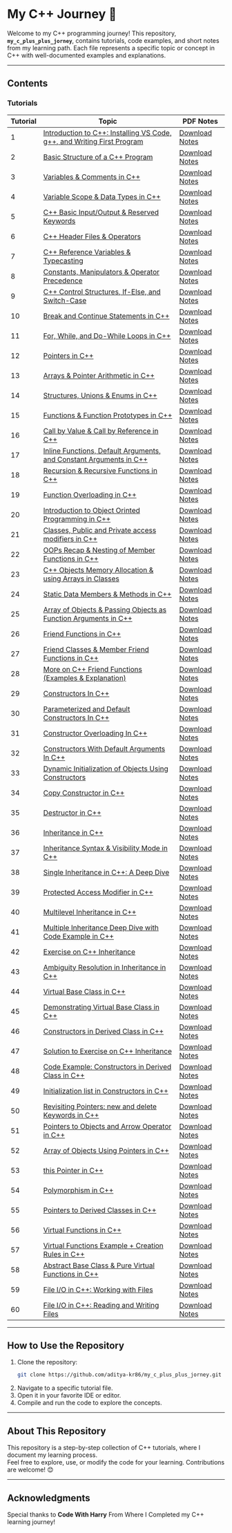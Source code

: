# **My C++ Journey 🚀**

Welcome to my C++ programming journey! This repository, **`my_c_plus_plus_jorney`**, contains tutorials, code examples, and short notes from my learning path. Each file represents a specific topic or concept in C++ with well-documented examples and explanations.

---

## **Contents**

### Tutorials
| Tutorial | Topic                                                                 | PDF Notes                                                               |
|----------|-----------------------------------------------------------------------|-------------------------------------------------------------------------------------------|
| 1        | [Introduction to C++: Installing VS Code, g++, and Writing First Program](https://github.com/aditya-kr86/my_c_plus_plus_journey/blob/main/tutorial_1_introduction.cpp) | [Download Notes](https://github.com/aditya-kr86/my_c_plus_plus_journey/blob/main/tutorial_1_introduction.pdf)                   |
| 2        | [Basic Structure of a C++ Program](https://github.com/aditya-kr86/my_c_plus_plus_journey/blob/main/tutorial_2_basic_structure.cpp) | [Download Notes](https://github.com/aditya-kr86/my_c_plus_plus_journey/blob/main/tutorial_2_basic_structure.pdf)                   |
| 3        | [Variables & Comments in C++](https://github.com/aditya-kr86/my_c_plus_plus_journey/blob/main/tutorial_3_variables_comments.cpp) | [Download Notes](https://github.com/aditya-kr86/my_c_plus_plus_journey/blob/main/tutorial_3_variables_comments.pdf)                   |
| 4        | [Variable Scope & Data Types in C++](https://github.com/aditya-kr86/my_c_plus_plus_journey/blob/main/tutorial_4_variable_scope_data_types.cpp) | [Download Notes](https://github.com/aditya-kr86/my_c_plus_plus_journey/blob/main/tutorial_4_variable_scope_data_types.pdf)                   |
| 5        | [C++ Basic Input/Output & Reserved Keywords](https://github.com/aditya-kr86/my_c_plus_plus_journey/blob/main/tutorial_5_basic_input_output_res_keywords.cpp) | [Download Notes](https://github.com/aditya-kr86/my_c_plus_plus_journey/blob/main/tutorial_5_basic_input_output_res_keywords.pdf)                   |
| 6        | [C++ Header Files & Operators](https://github.com/aditya-kr86/my_c_plus_plus_journey/blob/main/tutorial_6_header_file_operators.cpp) | [Download Notes](https://github.com/aditya-kr86/my_c_plus_plus_journey/blob/main/tutorial_6_header_file_operators.pdf)                   |
| 7        | [C++ Reference Variables & Typecasting](https://github.com/aditya-kr86/my_c_plus_plus_journey/blob/main/tutorial_7_reference_var_typecasting.cpp) | [Download Notes](https://github.com/aditya-kr86/my_c_plus_plus_journey/blob/main/tutorial_7_reference_var_typecasting.pdf)                   |
| 8        | [Constants, Manipulators & Operator Precedence](https://github.com/aditya-kr86/my_c_plus_plus_journey/blob/main/tutorial_8_const_manipulators_oper_prec.cpp) | [Download Notes](https://github.com/aditya-kr86/my_c_plus_plus_journey/blob/main/tutorial_8_const_manipulators_oper_prec.pdf)                   |
| 9        | [C++ Control Structures, If-Else, and Switch-Case](https://github.com/aditya-kr86/my_c_plus_plus_journey/blob/main/tutorial_9_if_else_switch.cpp) | [Download Notes](https://github.com/aditya-kr86/my_c_plus_plus_journey/blob/main/tutorial_9_if_else_switch.pdf)                   |
| 10        | [Break and Continue Statements in C++](https://github.com/aditya-kr86/my_c_plus_plus_journey/blob/main/tutorial_10_loops.cpp) | [Download Notes](https://github.com/aditya-kr86/my_c_plus_plus_journey/blob/main/tutorial_10_loops.pdf)                   |
| 11        | [For, While, and Do-While Loops in C++](https://github.com/aditya-kr86/my_c_plus_plus_journey/blob/main/tutorial_11_break_continue.cpp) | [Download Notes](https://github.com/aditya-kr86/my_c_plus_plus_journey/blob/main/tutorial_11_break_continue.pdf)                   |
| 12        | [Pointers in C++](https://github.com/aditya-kr86/my_c_plus_plus_journey/blob/main/tutorial_12_pointers.cpp) | [Download Notes](https://github.com/aditya-kr86/my_c_plus_plus_journey/blob/main/tutorial_12_pointers.pdf)                   |
| 13        | [Arrays & Pointer Arithmetic in C++](https://github.com/aditya-kr86/my_c_plus_plus_journey/blob/main/tutorial_13_pointer_arithmetic.cpp) | [Download Notes](https://github.com/aditya-kr86/my_c_plus_plus_journey/blob/main/tutorial_13_pointer_arithmetic.pdf)                   |
| 14        | [Structures, Unions & Enums in C++](https://github.com/aditya-kr86/my_c_plus_plus_journey/blob/main/tutorial_14_struct_union_enum.cpp) | [Download Notes](https://github.com/aditya-kr86/my_c_plus_plus_journey/blob/main/tutorial_14_struct_union_enum.pdf)                   |
| 15        | [Functions & Function Prototypes in C++](https://github.com/aditya-kr86/my_c_plus_plus_journey/blob/main/tutorial_15_fun_%26_fun_prototype.cpp) | [Download Notes](https://github.com/aditya-kr86/my_c_plus_plus_journey/blob/main/tutorial_15_fun_%26_fun_prototype.pdf)                   |
| 16        | [Call by Value & Call by Reference in C++](https://github.com/aditya-kr86/my_c_plus_plus_journey/blob/main/tutorial_16_call_by_val_ref.cpp) | [Download Notes](https://github.com/aditya-kr86/my_c_plus_plus_journey/blob/main/tutorial_16_call_by_val_ref.pdf)                   |
| 17        | [Inline Functions, Default Arguments, and Constant Arguments in C++](https://github.com/aditya-kr86/my_c_plus_plus_journey/blob/main/tutorial_17_default_const_arg.cpp) | [Download Notes](https://github.com/aditya-kr86/my_c_plus_plus_journey/blob/main/tutorial_17_default_const_arg.pdf)                   |
| 18        | [Recursion & Recursive Functions in C++](https://github.com/aditya-kr86/my_c_plus_plus_journey/blob/main/tutorial_18_recursive_fun.cpp) | [Download Notes](https://github.com/aditya-kr86/my_c_plus_plus_journey/blob/main/tutorial_18_recursive_fun.pdf)                   |
| 19        | [Function Overloading in C++](https://github.com/aditya-kr86/my_c_plus_plus_journey/blob/main/tutorial_19_fun_overloading.cpp) | [Download Notes](https://github.com/aditya-kr86/my_c_plus_plus_journey/blob/main/tutorial_19_fun_overloading.pdf)                   |
| 20        | [Introduction to Object Orinted Programming in C++](https://github.com/aditya-kr86/my_c_plus_plus_journey/blob/main/tutorial_20_oops_intro.cpp) | [Download Notes](https://github.com/aditya-kr86/my_c_plus_plus_journey/blob/main/tutorial_20_oops_intro.pdf)                   |
| 21        | [Classes, Public and Private access modifiers in C++](https://github.com/aditya-kr86/my_c_plus_plus_journey/blob/main/tutorial_21_class_pub_private.cpp) | [Download Notes](https://github.com/aditya-kr86/my_c_plus_plus_journey/blob/main/tutorial_21_class_pub_private.pdf)                   |
| 22        | [OOPs Recap & Nesting of Member Functions in C++](https://github.com/aditya-kr86/my_c_plus_plus_journey/blob/main/tutorial_22_nesting_mem_func.cpp) | [Download Notes](https://github.com/aditya-kr86/my_c_plus_plus_journey/blob/main/tutorial_22_nesting_mem_func.pdf)                   |
| 23        | [C++ Objects Memory Allocation & using Arrays in Classes](https://github.com/aditya-kr86/my_c_plus_plus_journey/blob/main/tutorial_23_memory_allocation.cpp) | [Download Notes](https://github.com/aditya-kr86/my_c_plus_plus_journey/blob/main/tutorial_23_memory_allocation.pdf)                   |
| 24        | [Static Data Members & Methods in C++ ](https://github.com/aditya-kr86/my_c_plus_plus_journey/blob/main/tutorial_24_static_data_mem_%26_methods.cpp) | [Download Notes](https://github.com/aditya-kr86/my_c_plus_plus_journey/blob/main/tutorial_24_static_data_mem_%26_methods.pdf)                   |
| 25        | [Array of Objects & Passing Objects as Function Arguments in C++](https://github.com/aditya-kr86/my_c_plus_plus_journey/blob/main/tutorial_25_arr_obj_passing_obj_as_fun_arg.cpp) | [Download Notes](https://github.com/aditya-kr86/my_c_plus_plus_journey/blob/main/tutorial_25_arr_obj_passing_obj_as_fun_arg.pdf)                   |
| 26        | [Friend Functions in C++ ](https://github.com/aditya-kr86/my_c_plus_plus_journey/blob/main/tutorial_26_friend_fun.cpp) | [Download Notes](https://github.com/aditya-kr86/my_c_plus_plus_journey/blob/main/tutorial_26_friend_fun.pdf)                   |
| 27        | [Friend Classes & Member Friend Functions in C++](https://github.com/aditya-kr86/my_c_plus_plus_journey/blob/main/tutorial_27_frnd_cls_mem_frnd_func.cpp) | [Download Notes](https://github.com/aditya-kr86/my_c_plus_plus_journey/blob/main/tutorial_27_frnd_cls_mem_frnd_func.pdf)                   |
| 28        | [More on C++ Friend Functions (Examples & Explanation) ](https://github.com/aditya-kr86/my_c_plus_plus_journey/blob/main/tutorial_28_more_on_frnd_fun.cpp) | [Download Notes](https://github.com/aditya-kr86/my_c_plus_plus_journey/blob/main/tutorial_28_more_on_frnd_fun.pdf)                   |
| 29        | [Constructors In C++](https://github.com/aditya-kr86/my_c_plus_plus_journey/blob/main/tutorial_29_constructor.cpp) | [Download Notes](https://github.com/aditya-kr86/my_c_plus_plus_journey/blob/main/tutorial_29_constructor.pdf)                   |
| 30        | [Parameterized and Default Constructors In C++](https://github.com/aditya-kr86/my_c_plus_plus_journey/blob/main/tutorial_30_parameterized_%26_default_constructor.cpp) | [Download Notes](https://github.com/aditya-kr86/my_c_plus_plus_journey/blob/main/tutorial_30_parameterized_%26_default_constructor.pdf)                   |
| 31        | [Constructor Overloading In C++](https://github.com/aditya-kr86/my_c_plus_plus_journey/blob/main/tutorial_31_constructor_overloading.cpp) | [Download Notes](https://github.com/aditya-kr86/my_c_plus_plus_journey/blob/main/tutorial_31_constructor_overloading.pdf)                   |
| 32        | [Constructors With Default Arguments In C++](https://github.com/aditya-kr86/my_c_plus_plus_journey/blob/main/tutorial_32_cons_with_default_arg.cpp) | [Download Notes](https://github.com/aditya-kr86/my_c_plus_plus_journey/blob/main/tutorial_32_cons_with_default_arg.pdf)                   |
| 33        | [Dynamic Initialization of Objects Using Constructors](https://github.com/aditya-kr86/my_c_plus_plus_journey/blob/main/tutorial_33_dynamic_intialization_obj.cpp) | [Download Notes](https://github.com/aditya-kr86/my_c_plus_plus_journey/blob/main/tutorial_33_dynamic_intialization_obj.pdf)                   |
| 34        | [Copy Constructor in C++](https://github.com/aditya-kr86/my_c_plus_plus_journey/blob/main/tutorial_34_copy_contructor) | [Download Notes](https://github.com/aditya-kr86/my_c_plus_plus_journey/blob/main/tutorial_34_copy_contructor.pdf)                   |
| 35        | [Destructor in C++](https://github.com/aditya-kr86/my_c_plus_plus_journey/blob/main/tutorial_35_destructor.cpp) | [Download Notes](https://github.com/aditya-kr86/my_c_plus_plus_journey/blob/main/tutorial_35_destructor.pdf)                   |
| 36        | [Inheritance in C++](https://github.com/aditya-kr86/my_c_plus_plus_journey/blob/main/tutorial_36_inheritance_intro.cpp) | [Download Notes](https://github.com/aditya-kr86/my_c_plus_plus_journey/blob/main/tutorial_36_inheritance_intro.pdf)                   |
| 37        | [Inheritance Syntax & Visibility Mode in C++](https://github.com/aditya-kr86/my_c_plus_plus_journey/blob/main/tutorial_37_inheritance_syntax_mode.cpp) | [Download Notes](https://github.com/aditya-kr86/my_c_plus_plus_journey/blob/main/tutorial_37_inheritance_syntax_mode.pdf)                   |
| 38        | [Single Inheritance in C++: A Deep Dive](https://github.com/aditya-kr86/my_c_plus_plus_journey/blob/main/tutorial_38_single_inhertance.cpp) | [Download Notes](https://github.com/aditya-kr86/my_c_plus_plus_journey/blob/main/tutorial_38_single_inhertance.pdf)                   |
| 39        | [Protected Access Modifier in C++](https://github.com/aditya-kr86/my_c_plus_plus_journey/blob/main/tutorial_39_protected_access_modifier.cpp) | [Download Notes](https://github.com/aditya-kr86/my_c_plus_plus_journey/blob/main/tutorial_39_protected_access_modifier.pdf)                   |
| 40        | [Multilevel Inheritance in C++](https://github.com/aditya-kr86/my_c_plus_plus_journey/blob/main/tutorial_40_multilevel_inheritance.cpp) | [Download Notes](https://github.com/aditya-kr86/my_c_plus_plus_journey/blob/main/tutorial_40_multilevel_inheritance.pdf)                   |
| 41        | [Multiple Inheritance Deep Dive with Code Example in C++](https://github.com/aditya-kr86/my_c_plus_plus_journey/blob/main/tutorial_41_multiple_inheritance.cpp) | [Download Notes](https://github.com/aditya-kr86/my_c_plus_plus_journey/blob/main/tutorial_41_multiple_inheritance.pdf)                   |
| 42        | [Exercise on C++ Inheritance](https://github.com/aditya-kr86/my_c_plus_plus_journey/blob/main/tutorial_42_inheritance_exercise.cpp) | [Download Notes](https://github.com/aditya-kr86/my_c_plus_plus_journey/blob/main/tutorial_42_inheritance_exercise.pdf)                   |
| 43        | [Ambiguity Resolution in Inheritance in C++](https://github.com/aditya-kr86/my_c_plus_plus_journey/blob/main/tutorial_43_ambiguity_resolve.cpp) | [Download Notes](https://github.com/aditya-kr86/my_c_plus_plus_journey/blob/main/tutorial_43_ambiguity_resolve.pdf)                   |
| 44        | [Virtual Base Class in C++](https://github.com/aditya-kr86/my_c_plus_plus_journey/blob/main/tutorial_44_virtual_base.cpp) | [Download Notes](https://github.com/aditya-kr86/my_c_plus_plus_journey/blob/main/tutorial_44_virtual_base.pdf)                   |
| 45        | [Demonstrating Virtual Base Class in C++](https://github.com/aditya-kr86/my_c_plus_plus_journey/blob/main/tutorial_45_virtual_base_class_demonstration.cpp) | [Download Notes](https://github.com/aditya-kr86/my_c_plus_plus_journey/blob/main/tutorial_45_virtual_base_class_demonstration.pdf)                   |
| 46        | [Constructors in Derived Class in C++](https://github.com/aditya-kr86/my_c_plus_plus_journey/blob/main/tutorial_46_constructor_in_derived_class.cpp) | [Download Notes](https://github.com/aditya-kr86/my_c_plus_plus_journey/blob/main/tutorial_46_constructor_in_derived_class.pdf)                   |
| 47        | [Solution to Exercise on C++ Inheritance](https://github.com/aditya-kr86/my_c_plus_plus_journey/blob/main/tutorial_47_solution_inheritance_exercise.cpp) | [Download Notes](https://github.com/aditya-kr86/my_c_plus_plus_journey/blob/main/tutorial_47_solution_inheritance_exercise.pdf)                   |
| 48        | [Code Example: Constructors in Derived Class in C++](https://github.com/aditya-kr86/my_c_plus_plus_journey/blob/main/tutorial_48_constructor_in_derived_class_code_example.cpp) | [Download Notes](https://github.com/aditya-kr86/my_c_plus_plus_journey/blob/main/tutorial_48_constructor_in_derived_class_code_example.pdf)                   |
| 49        | [Initialization list in Constructors in C++](https://github.com/aditya-kr86/my_c_plus_plus_journey/blob/main/tutorial_49_initialization_list_in_constructor.cpp) | [Download Notes](https://github.com/aditya-kr86/my_c_plus_plus_journey/blob/main/tutorial_49_initialization_list_in_constructor.pdf)                   |
| 50        | [Revisiting Pointers: new and delete Keywords in C++](https://github.com/aditya-kr86/my_c_plus_plus_journey/blob/main/tutorial_50_rev_pointers_new_%26_delete_keywords.cpp) | [Download Notes](https://github.com/aditya-kr86/my_c_plus_plus_journey/blob/main/tutorial_50_rev_pointers_new_%26_delete_keywords.pdf)                   |
| 51        | [Pointers to Objects and Arrow Operator in C++](https://github.com/aditya-kr86/my_c_plus_plus_journey/blob/main/tutorial_51_pointer_to_obj_arrow_operator.cpp) | [Download Notes](https://github.com/aditya-kr86/my_c_plus_plus_journey/blob/main/tutorial_51_pointer_to_obj_arrow_operator.pdf)                   |
| 52        | [Array of Objects Using Pointers in C++](https://github.com/aditya-kr86/my_c_plus_plus_journey/blob/main/tutorial_52_obj_array_using_ptr.cpp) | [Download Notes](https://github.com/aditya-kr86/my_c_plus_plus_journey/blob/main/tutorial_52_obj_array_using_ptr.pdf)                   |
| 53        | [this Pointer in C++](https://github.com/aditya-kr86/my_c_plus_plus_journey/blob/main/tutorial_53_this_pointer.cpp) | [Download Notes](https://github.com/aditya-kr86/my_c_plus_plus_journey/blob/main/tutorial_53_this_pointer.pdf)                   |
| 54        | [Polymorphism in C++](https://github.com/aditya-kr86/my_c_plus_plus_journey/blob/main/tutorial_54_polymorphism.cpp) | [Download Notes](https://github.com/aditya-kr86/my_c_plus_plus_journey/blob/main/tutorial_54_polymorphism.pdf)                   |
| 55        | [Pointers to Derived Classes in C++](https://github.com/aditya-kr86/my_c_plus_plus_journey/blob/main/tutorial_55_pointer_to_derived_class.cpp) | [Download Notes](https://github.com/aditya-kr86/my_c_plus_plus_journey/blob/main/tutorial_55_pointer_to_derived_class.pdf)                   |
| 56        | [Virtual Functions in C++](https://github.com/aditya-kr86/my_c_plus_plus_journey/blob/main/tutorial_56_virtual_function.cpp) | [Download Notes](https://github.com/aditya-kr86/my_c_plus_plus_journey/blob/main/tutorial_56_virtual_function.pdf)                   |
| 57        | [Virtual Functions Example + Creation Rules in C++](https://github.com/aditya-kr86/my_c_plus_plus_journey/blob/main/tutorial_57_virtual_func_example.cpp) | [Download Notes](https://github.com/aditya-kr86/my_c_plus_plus_journey/blob/main/tutorial_57_virtual_func_example.pdf)                   |
| 58        | [Abstract Base Class & Pure Virtual Functions in C++](https://github.com/aditya-kr86/my_c_plus_plus_journey/blob/main/tutorial_58_abstract_base__class_%26_pure_vir_fun.cpp) | [Download Notes](https://github.com/aditya-kr86/my_c_plus_plus_journey/blob/main/tutorial_58_abstract_base__class_%26_pure_vir_fun.pdf)                   |
| 59        | [File I/O in C++: Working with Files](https://github.com/aditya-kr86/my_c_plus_plus_journey/blob/main/tutorial_59_working_with_files.cpp) | [Download Notes](https://github.com/aditya-kr86/my_c_plus_plus_journey/blob/main/tutorial_59_working_with_files.pdf)                   |
| 60        | [File I/O in C++: Reading and Writing Files](https://github.com/aditya-kr86/my_c_plus_plus_journey/blob/main/tutorial_60_reading_and_writing.cpp) | [Download Notes](https://github.com/aditya-kr86/my_c_plus_plus_journey/blob/main/tutorial_60_reading_and_writing.pdf)                   |

---

## **How to Use the Repository**
1. Clone the repository:
   ```bash
   git clone https://github.com/aditya-kr86/my_c_plus_plus_jorney.git
   ```
2. Navigate to a specific tutorial file.
3. Open it in your favorite IDE or editor.
4. Compile and run the code to explore the concepts.

---

## **About This Repository**
This repository is a step-by-step collection of C++ tutorials, where I document my learning process.  
Feel free to explore, use, or modify the code for your learning. Contributions are welcome! 😊

---

## **Acknowledgments**
Special thanks to **Code With Harry** From Where I Completed my C++ learning journey!
